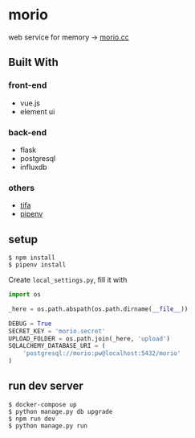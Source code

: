 # morio

web service for memory -> [morio.cc](https://morio.cc/)

## Built With

### front-end

* vue.js
* element ui

### back-end

* flask
* postgresql
* influxdb

### others

* [tifa](https://github.com/wddwycc/tifa)
* [pipenv](https://github.com/kennethreitz/pipenv)

## setup

```
$ npm install
$ pipenv install
```

Create `local_settings.py`, fill it with

```python
import os

_here = os.path.abspath(os.path.dirname(__file__))

DEBUG = True
SECRET_KEY = 'morio.secret'
UPLOAD_FOLDER = os.path.join(_here, 'upload')
SQLALCHEMY_DATABASE_URI = (
    'postgresql://morio:pw@localhost:5432/morio'
)
```

## run dev server

```
$ docker-compose up
$ python manage.py db upgrade
$ npm run dev
$ python manage.py run
```
